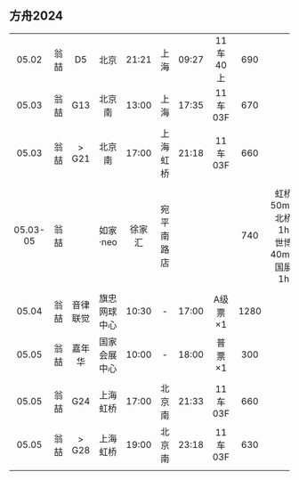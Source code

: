 ## 方舟2024

|        |        |          |              |        |          |       |          |      |        |
| :----: | :----: | :------: | :----------: | :----: | :------: | :---: | :------: | :--: | :----: |
| 05.02  |  翁喆  |    D5    |     北京     | 21:21  |   上海   | 09:27 | 11车40上 |  690 |        |
| 05.03  |  翁喆  |   G13    |    北京南    | 13:00  |   上海   | 17:35 | 11车03F  |  670 |        |
| 05.03  |  翁喆  | > G21    |    北京南    | 17:00  | 上海虹桥 | 21:18 | 11车03F  |  660 |        |
|        |        |          |              |        |          |       |          |      |        |
|05.03-05|  翁喆  |          |   如家·neo   | 徐家汇 |宛平南路店|       |          |  740 | 虹桥50min北桥1h<br>世博40min国展1h |
|        |        |          |              |        |          |       |          |      |        |
| 05.04  |  翁喆  | 音律联觉 | 旗忠网球中心 | 10:30  |    -     | 17:00 | A级票×1  | 1280 |        |
| 05.05  |  翁喆  |  嘉年华  | 国家会展中心 | 10:00  |    -     | 18:00 |  普票×1  |  300 |        |
|        |        |          |              |        |          |       |          |      |        |
| 05.05  |  翁喆  |   G24    |   上海虹桥   | 17:00  |  北京南  | 21:33 | 11车03F  |  660 |        |
| 05.05  |  翁喆  | > G28    |   上海虹桥   | 19:00  |  北京南  | 23:18 | 11车03F  |  630 |        |
|        |        |          |              |        |          |       |          |      |        |

